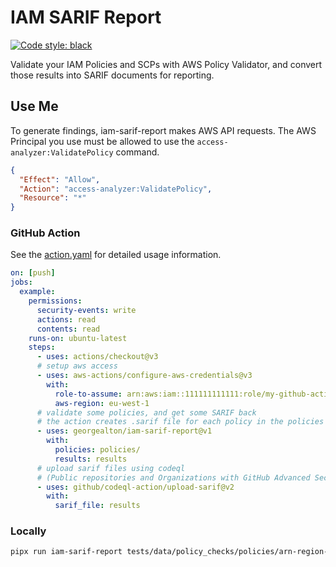 # IAM SARIF Report

[![Code style: black](https://img.shields.io/badge/code%20style-black-000000.svg)](https://github.com/psf/black)

Validate your IAM Policies and SCPs with AWS Policy Validator, and convert those results into SARIF documents for reporting.

## Use Me

To generate findings, iam-sarif-report makes AWS API requests. The AWS Principal you use must be allowed to use the `access-analyzer:ValidatePolicy` command.

```json
{
  "Effect": "Allow",
  "Action": "access-analyzer:ValidatePolicy",
  "Resource": "*"
}
```

### GitHub Action

See the [action.yaml](action.yaml) for detailed usage information.

```yaml
on: [push]
jobs:
  example:
    permissions:
      security-events: write
      actions: read
      contents: read
    runs-on: ubuntu-latest
    steps:
      - uses: actions/checkout@v3
      # setup aws access
      - uses: aws-actions/configure-aws-credentials@v3
        with:
          role-to-assume: arn:aws:iam::111111111111:role/my-github-actions-role-test
          aws-region: eu-west-1
      # validate some policies, and get some SARIF back
      # the action creates .sarif file for each policy in the policies directory
      - uses: georgealton/iam-sarif-report@v1
        with:
          policies: policies/
          results: results
      # upload sarif files using codeql 
      # (Public repositories and Organizations with GitHub Advanced Security license)
      - uses: github/codeql-action/upload-sarif@v2
        with:
          sarif_file: results
```

### Locally

```sh
pipx run iam-sarif-report tests/data/policy_checks/policies/arn-region-not-allowed.json
```
